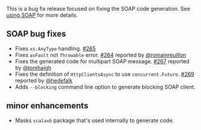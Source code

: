   [264]: https://github.com/eed3si9n/scalaxb/issues/264
  [265]: https://github.com/eed3si9n/scalaxb/issues/265
  [267]: https://github.com/eed3si9n/scalaxb/issues/267
  [269]: https://github.com/eed3si9n/scalaxb/issues/269
  [@romainreuillon]: https://github.com/romainreuillon
  [@hedefalk]: https://github.com/hedefalk
  [@tomhaigh]: https://github.com/tomhaigh

This is a bug fix release focused on fixing the SOAP code generation. See [using SOAP](http://scalaxb.org/wsdl-support) for more details.

## SOAP bug fixes

- Fixes `xs:AnyType` handling. [#265][265]
- Fixes `asFault` not `Throwable` error. [#264][264] reported by [@romainreuillon][@romainreuillon]
- Fixes the generated code for multipart SOAP message. [#267][267] reported by [@tomhaigh][@tomhaigh]
- Fixes the definition of `HttpClientsAsync` to use `concurrent.Future`. [#269][269] reported by [@hedefalk][@hedefalk]
- Adds `--blocking` command line option to generate blocking SOAP client.

## minor enhancements

- Masks `scalaxb` package that's used internally to generate code.
